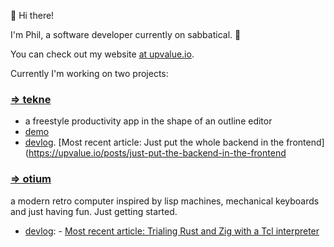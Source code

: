 🌊 Hi there! 

I'm Phil, a software developer currently on sabbatical. 🤙 

You can check out my website [at upvalue.io](https://upvalue.io).

Currently I'm working on two projects:

### [=> tekne](https://tekne.app)

- a freestyle productivity app in the shape of an outline editor
- [demo](https://demo.tekne.app)
- [devlog](https://upvalue.io/posts/tag/tekne). [Most recent article: Just put the whole backend in the frontend](https://upvalue.io/posts/just-put-the-backend-in-the-frontend

### [=> otium](https://github.com/upvalue/otium)

a modern retro computer inspired by lisp machines, mechanical keyboards and just having fun. Just getting started.

- [devlog](https://upvalue.io/posts/tag/otium): - [Most recent article: Trialing Rust and Zig with a Tcl interpreter](https://upvalue.io/posts/trialing-zig-and-rust-by-writing-a-tcl-interpreter)
